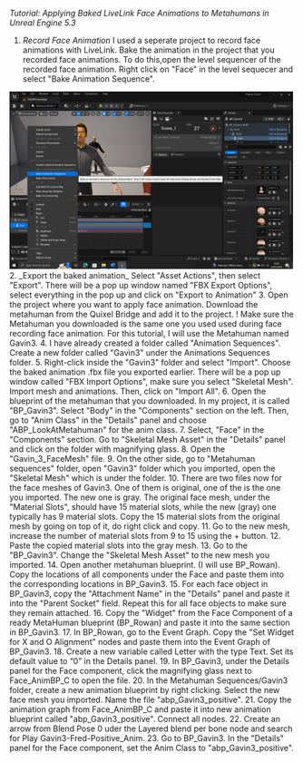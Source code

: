 _Tutorial: Applying Baked LiveLink Face Animations to Metahumans in Unreal Engine 5.3_

1. _Record Face Animation_
I used a seperate project to record face animations with LiveLink. Bake the animation in the project that you recorded face animations. To do this,open the level sequencer of the recorded face animation. Right click on "Face" in the level sequecer and select "Bake Animation Sequence".
<img src="./images/1.png" alt="1" width="500"/>
2. _Export the baked animation_
 Select "Asset Actions", then select "Export". There will be a pop up window named "FBX Export Options", select everything in the pop up and click on "Export to Animation"
3. Open the project where you want to apply face animation. Download the metahuman from the Quixel Bridge and add it to the project. 
! Make sure the Metahuman you downloaded is the same one you used used during face recording face animation. 
For this tutorial, I will use the Metahuman named Gavin3.
4. I have already created a folder called "Animation Sequences". Create a new folder called "Gavin3" under the Animations Sequences folder. 
5. Right-click inside the "Gavin3" folder and select "Import". Choose the baked animation .fbx file you exported earlier. 
There will be a pop up window called "FBX Import Options", make sure you select "Skeletal Mesh". Import mesh and animations. Then, click on "Import All". 
6. Open the blueprint of the metahuman that you downloaded. In my project, it is called "BP_Gavin3". Select "Body" in the "Components" section on the left. 
Then, go to "Anim Class" in the "Details" panel and choose "ABP_LookAtMetahuman" for the anim class. 
7. Select, "Face" in the "Components" section. Go to "Skeletal Mesh Asset" in the "Details" panel and click on the folder with magnifying glass. 
8. Open the "Gavin_3_FaceMesh" file. 
9. On the other side, go to "Metahuman sequences" folder, open "Gavin3" folder which you imported, open the "Skeletal Mesh" which is under the folder.
10. There are two files now for the face meshes of Gavin3. One of them is original, one of the is the one you imported. The new one is gray. The original face mesh, under the "Material Slots", should have 15 material slots, while the new (gray) one typically has 9 material slots. 
Copy the 15 material slots from the original mesh by going on top of it, do right click and copy. 
11. Go to the new mesh, increase the number of material slots from 9 to 15 using the + button. 
12. Paste the copied material slots into the gray mesh.  
13. Go to the "BP_Gavin3". Change the "Skeletal Mesh Asset" to the new mesh you imported.
14. Open another metahuman blueprint. (I will use BP_Rowan).
Copy the locations of all components under the Face and paste them into the corresponding locations in BP_Gavin3.
15. For each face object in BP_Gavin3, copy the "Attachment Name" in the "Details" panel and paste it into the "Parent Socket" field.
Repeat this for all face objects to make sure they remain attached.
16. Copy the "Widget" from the Face Component of a ready MetaHuman blueprint (BP_Rowan) and paste it into the same section in BP_Gavin3.
17. In BP_Rowan, go to the Event Graph. Copy the "Set Widget for X and O Alignment" nodes and paste them into the Event Graph of BP_Gavin3.
18. Create a new variable called Letter with the type Text. Set its default value to “0” in the Details panel.
19. In BP_Gavin3, under the Details panel for the Face component, click the magnifying glass next to Face_AnimBP_C to open the file.
20. In the Metahuman Sequences/Gavin3 folder, create a new animation blueprint by right clicking. Select the new face mesh you imported.  Name the file "abp_Gavin3_positive".
21. Copy the animation graph from Face_AnimBP_C and paste it into new animation blueprint called "abp_Gavin3_positive". Connect all nodes.
22. Create an arrow from Blend Pose 0 uder the Layered blend per bone node and search for Play Gavin3-Fred-Positive_Anim.  
23. Go to BP_Gavin3. In the "Details" panel for the Face component, set the Anim Class to "abp_Gavin3_positive".